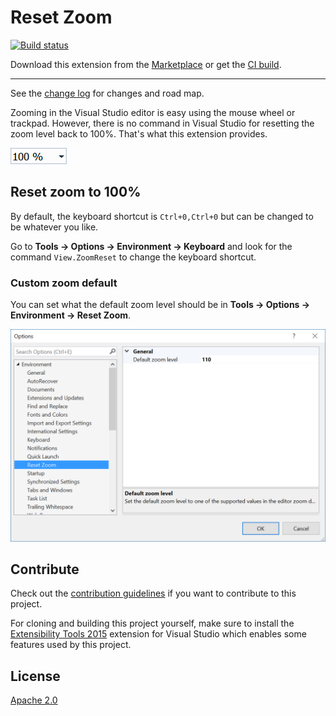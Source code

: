 # Reset Zoom

[![Build status](https://ci.appveyor.com/api/projects/status/w2iwr8a2l1yar4w0?svg=true)](https://ci.appveyor.com/project/madskristensen/resetzoom)

Download this extension from the [Marketplace](https://marketplace.visualstudio.com/items?itemName=MadsKristensen.ResetZoom)
or get the [CI build](http://vsixgallery.com/extension/0a987da3-4577-4eec-aaa9-a4c2cdd5d22b/).

---------------------------------------

See the [change log](CHANGELOG.md) for changes and road map.

Zooming in the Visual Studio editor is easy using the mouse wheel or trackpad. However, there is no command in Visual Studio for resetting the zoom level back to 100%. That's what this extension provides.

![Zoom control](art/zoom-control.png)

## Reset zoom to 100%
By default, the keyboard shortcut is `Ctrl+0,Ctrl+0` but can be changed to be whatever you like. 

Go to **Tools -> Options -> Environment -> Keyboard** and look for the command `View.ZoomReset` to change the keyboard shortcut.

### Custom zoom default
You can set what the default zoom level should be in **Tools -> Options -> Environment -> Reset Zoom**.

![Options](art/options.png)

## Contribute
Check out the [contribution guidelines](.github/CONTRIBUTING.md)
if you want to contribute to this project.

For cloning and building this project yourself, make sure
to install the
[Extensibility Tools 2015](https://visualstudiogallery.msdn.microsoft.com/ab39a092-1343-46e2-b0f1-6a3f91155aa6)
extension for Visual Studio which enables some features
used by this project.

## License
[Apache 2.0](LICENSE)